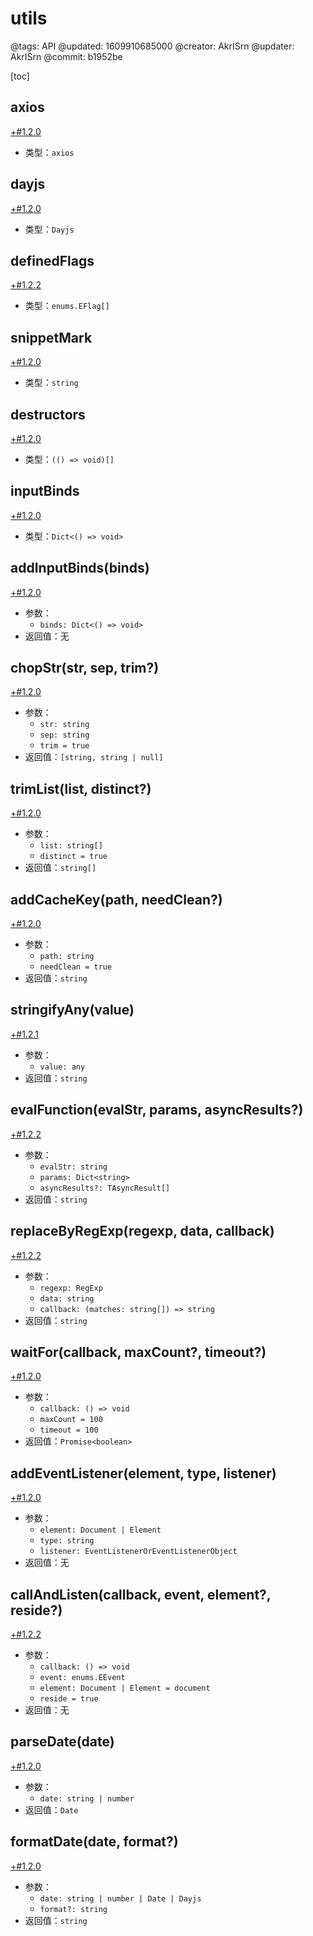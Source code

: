 # utils

@tags: API
@updated: 1609910685000
@creator: AkrISrn
@updater: AkrISrn
@commit: b1952be

[toc]

## axios

[+#1.2.0](/snippets/version-when-last-update.md)

- 类型：`axios`

## dayjs

[+#1.2.0](/snippets/version-when-last-update.md)

- 类型：`Dayjs`

## definedFlags

[+#1.2.2](/snippets/version-when-last-update.md)

- 类型：`enums.EFlag[]`

## snippetMark

[+#1.2.0](/snippets/version-when-last-update.md)

- 类型：`string`

## destructors

[+#1.2.0](/snippets/version-when-last-update.md)

- 类型：`(() => void)[]`

## inputBinds

[+#1.2.0](/snippets/version-when-last-update.md)

- 类型：`Dict<() => void>`

## addInputBinds(binds)

[+#1.2.0](/snippets/version-when-last-update.md)

- 参数：
    - `binds: Dict<() => void>`
- 返回值：无

## chopStr(str, sep, trim?)

[+#1.2.0](/snippets/version-when-last-update.md)

- 参数：
    - `str: string`
    - `sep: string`
    - `trim = true`
- 返回值：`[string, string | null]`

## trimList(list, distinct?)

[+#1.2.0](/snippets/version-when-last-update.md)

- 参数：
    - `list: string[]`
    - `distinct = true`
- 返回值：`string[]`

## addCacheKey(path, needClean?)

[+#1.2.0](/snippets/version-when-last-update.md)

- 参数：
    - `path: string`
    - `needClean = true`
- 返回值：`string`

## stringifyAny(value)

[+#1.2.1](/snippets/version-when-last-update.md)

- 参数：
    - `value: any`
- 返回值：`string`

## evalFunction(evalStr, params, asyncResults?)

[+#1.2.2](/snippets/version-when-last-update.md)

- 参数：
    - `evalStr: string`
    - `params: Dict<string>`
    - `asyncResults?: TAsyncResult[]`
- 返回值：`string`

## replaceByRegExp(regexp, data, callback)

[+#1.2.2](/snippets/version-when-last-update.md)

- 参数：
    - `regexp: RegExp`
    - `data: string`
    - `callback: (matches: string[]) => string`
- 返回值：`string`

## waitFor(callback, maxCount?, timeout?)

[+#1.2.0](/snippets/version-when-last-update.md)

- 参数：
    - `callback: () => void`
    - `maxCount = 100`
    - `timeout = 100`
- 返回值：`Promise<boolean>`

## addEventListener(element, type, listener)

[+#1.2.0](/snippets/version-when-last-update.md)

- 参数：
    - `element: Document | Element`
    - `type: string`
    - `listener: EventListenerOrEventListenerObject`
- 返回值：无

## callAndListen(callback, event, element?, reside?)

[+#1.2.2](/snippets/version-when-last-update.md)

- 参数：
    - `callback: () => void`
    - `event: enums.EEvent`
    - `element: Document | Element = document`
    - `reside = true`
- 返回值：无

## parseDate(date)

[+#1.2.0](/snippets/version-when-last-update.md)

- 参数：
    - `date: string | number`
- 返回值：`Date`

## formatDate(date, format?)

[+#1.2.0](/snippets/version-when-last-update.md)

- 参数：
    - `date: string | number | Date | Dayjs`
    - `format?: string`
- 返回值：`string`
